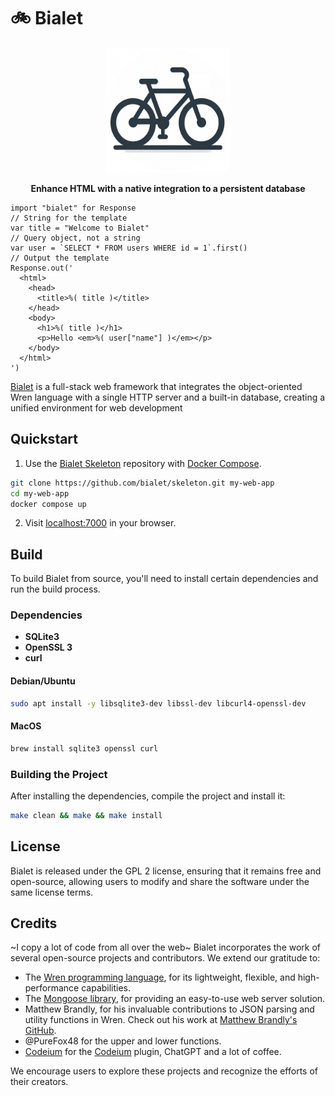 # 🚲 Bialet

<p align="center">
  <img src="docs/_static/logo.png" alt="" width="200" />
</p>
<p align="center">
  <strong>Enhance HTML with a native integration to a persistent database</strong>
</p>

```wren
import "bialet" for Response
// String for the template
var title = "Welcome to Bialet"
// Query object, not a string
var user = `SELECT * FROM users WHERE id = 1`.first()
// Output the template
Response.out('
  <html>
    <head>
      <title>%( title )</title>
    </head>
    <body>
      <h1>%( title )</h1>
      <p>Hello <em>%( user["name"] )</em></p>
    </body>
  </html>
')
```

[Bialet](https://bialet.dev) is a full-stack web framework that integrates the object-oriented Wren language with a single HTTP server and a built-in database, creating a unified environment for web development

## Quickstart

1. Use the [Bialet Skeleton](https://github.com/bialet/skeleton) repository with [Docker Compose](https://docs.docker.com/compose/).

```bash
git clone https://github.com/bialet/skeleton.git my-web-app
cd my-web-app
docker compose up
```

2. Visit [localhost:7000](http://localhost:7000) in your browser.

## Build

To build Bialet from source, you'll need to install certain dependencies and run the build process.

### Dependencies

- **SQLite3**
- **OpenSSL 3**
- **curl**

#### Debian/Ubuntu

```bash
sudo apt install -y libsqlite3-dev libssl-dev libcurl4-openssl-dev
```

#### MacOS

```bash
brew install sqlite3 openssl curl
```
### Building the Project

After installing the dependencies, compile the project and install it:

```bash
make clean && make && make install
```
## License

Bialet is released under the GPL 2 license, ensuring that it remains free and open-source, allowing users to modify and share the software under the same license terms.

## Credits

~I copy a lot of code from all over the web~
Bialet incorporates the work of several open-source projects and contributors. We extend our gratitude to:

- The [Wren programming language](https://wren.io), for its lightweight, flexible, and high-performance capabilities.
- The [Mongoose library](https://github.com/expressjs/mongoose), for providing an easy-to-use web server solution.
- Matthew Brandly, for his invaluable contributions to JSON parsing and utility functions in Wren. Check out his work at [Matthew Brandly's GitHub](https://github.com/brandly/wren-json).
- @PureFox48 for the upper and lower functions.
- [Codeium](https://github.com/codeium) for the [Codeium](https://codeium.com) plugin, ChatGPT and a lot of coffee.

We encourage users to explore these projects and recognize the efforts of their creators.
